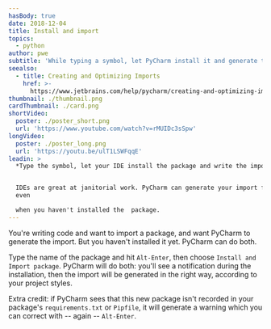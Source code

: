 ```yaml
---
hasBody: true
date: 2018-12-04
title: Install and import
topics:
  - python
author: pwe
subtitle: 'While typing a symbol, let PyCharm install it and generate the import.'
seealso:
  - title: Creating and Optimizing Imports
    href: >-
      https://www.jetbrains.com/help/pycharm/creating-and-optimizing-imports.html
thumbnail: ./thumbnail.png
cardThumbnail: ./card.png
shortVideo:
  poster: ./poster_short.png
  url: 'https://www.youtube.com/watch?v=rMUIDc3sSpw'
longVideo:
  poster: ./poster_long.png
  url: 'https://youtu.be/ulT1LSWFqqE'
leadin: >
  *Type the symbol, let your IDE install the package and write the import.*


  IDEs are great at janitorial work. PyCharm can generate your import for you,
  even 

  when you haven't installed the  package.
---
```


You're writing code and want to import a package, and want PyCharm to generate the
import. But you haven't installed it yet. PyCharm can do both.

Type the name of the package and hit `Alt-Enter`, then choose `Install and Import package`. PyCharm will do both: you'll see a notification during the installation,
then the import will be generated in the right way, according to your project styles.

Extra credit: if PyCharm sees that this new package isn't recorded in your package's
`requirements.txt` or `Pipfile`, it will generate a warning which you can correct
with -- again -- `Alt-Enter`.
